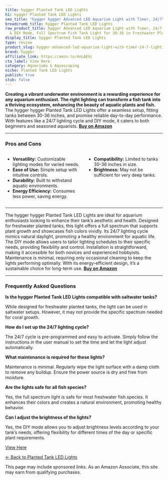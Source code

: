 ```yaml
---
title: hygger Planted Tank LED Lights
h1: hygger Planted Tank LED Lights
seo_title: "hygger hygger Advanced LED Aquarium Light with Timer, 24/7\u2026"
breadcrumb_title: hygger Planted Tank LED Lights
raw_product_title: hygger Advanced LED Aquarium Light with Timer, 24/7 Lighting Cycle
  & DIY Mode, Full Spectrum Fish Tank Light for 30-36 in Freshwater Planted Tank
display_title: hygger Planted Tank LED Lights
type: review
product_slug: hygger-advanced-led-aquarium-light-with-timer-24-7-lighting-cycle-diy-m-545ba018
brand: hygger
affiliate_link: https://amzn.to/4nLAEVc
cta_label: View Here
category: Aquariums & Aquascaping
niche: Planted Tank LED Lights
publish: true
stub: false
---
```


<div id="intro" class="full-width">
  <p><strong>Creating a vibrant underwater environment is a rewarding experience for any aquarium enthusiast. The right lighting can transform a fish tank into a thriving ecosystem, enhancing the beauty of aquatic plants and fish.</strong> The hygger hygger Planted Tank LED Lights offer a seamless setup, fitting tanks between 30-36 inches, and promise reliable day-to-day performance. With features like a 24/7 lighting cycle and DIY mode, it caters to both beginners and seasoned aquarists. <a href="https://amzn.to/4nLAEVc" rel="nofollow sponsored noopener" target="_blank"><strong>Buy on Amazon</strong></a></p>
</div>

<hr />
<h3 id="pros-cons">Pros and Cons</h3>
<div class="pc-grid" style="display:grid;grid-template-columns:1fr 1fr;gap:16px;">
  <ul>
    <li><strong>Versatility:</strong> Customizable lighting modes for varied needs.</li>
    <li><strong>Ease of Use:</strong> Simple setup with intuitive controls.</li>
    <li><strong>Durability:</strong> Built to withstand aquatic environments.</li>
    <li><strong>Energy Efficiency:</strong> Consumes less power, saving energy.</li>
  </ul>
  <ul>
    <li><strong>Compatibility:</strong> Limited to tanks 30-36 inches in size.</li>
    <li><strong>Brightness:</strong> May not be sufficient for very deep tanks.</li>
  </ul>
</div>
<hr />

<div class="full-width">
  <p>The hygger hygger Planted Tank LED Lights are ideal for aquarium enthusiasts looking to enhance their tank’s aesthetic and health. Designed for freshwater planted tanks, this light offers a full spectrum that supports plant growth and showcases fish colors vividly. Its 24/7 lighting cycle mimics natural daylight, promoting a healthy environment for aquatic life. The DIY mode allows users to tailor lighting schedules to their specific needs, providing flexibility and control. Installation is straightforward, making it accessible for both novices and experienced hobbyists. Maintenance is minimal, requiring only occasional cleaning to keep the lights performing optimally. With its energy-efficient design, it’s a sustainable choice for long-term use. <a href="https://amzn.to/4nLAEVc" rel="nofollow sponsored noopener" target="_blank"><strong>Buy on Amazon</strong></a></p>
</div>

<hr />
<h3 id="faqs">Frequently Asked Questions</h3>

<p><strong>Is the hygger Planted Tank LED Lights compatible with saltwater tanks?</strong></p>
<p>While designed for freshwater planted tanks, the light can be used in saltwater setups. However, it may not provide the specific spectrum needed for coral growth.</p>

<p><strong>How do I set up the 24/7 lighting cycle?</strong></p>
<p>The 24/7 cycle is pre-programmed and easy to activate. Simply follow the instructions in the user manual to set the time and let the light adjust automatically.</p>

<p><strong>What maintenance is required for these lights?</strong></p>
<p>Maintenance is minimal. Regularly wipe the light surface with a damp cloth to remove any buildup. Ensure the power source is dry and free from moisture.</p>

<p><strong>Are the lights safe for all fish species?</strong></p>
<p>Yes, the full spectrum light is safe for most freshwater fish species. It enhances their colors and creates a natural environment, promoting healthy behavior.</p>

<p><strong>Can I adjust the brightness of the lights?</strong></p>
<p>Yes, the DIY mode allows you to adjust brightness levels according to your tank’s needs, offering flexibility for different times of the day or specific plant requirements.</p>
<p><a class="btn" href="https://amzn.to/4nLAEVc" target="_blank" rel="nofollow sponsored noopener">View Here</a></p>
<p><a href="/roundups/aquariums-aquascaping/planted-tank-led-lights/">← Back to Planted Tank LED Lights</a></p>
<aside class="disclosure">This page may include sponsored links. As an Amazon Associate, this site may earn from qualifying purchases.</aside>
